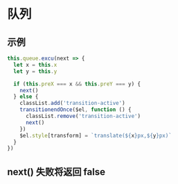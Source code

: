 <!-- created on 2018/1/12 -->

# 队列


## 示例

```js
this.queue.excu(next => {
  let x = this.x
  let y = this.y

  if (this.preX === x && this.preY === y) {
    next()
  } else {
    classList.add('transition-active')
    transitionendOnce($el, function () {
      classList.remove('transition-active')
      next()
    })
    $el.style[transform] = `translate(${x}px,${y}px)`
  }
})
```

## next() 失败将返回 false
